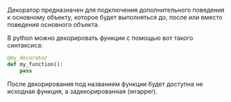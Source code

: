Декоратор предназначен для подключения дополнительного поведения к основному объекту, 
которое будет выполняться до, после или вместо поведения основного объекта.


В python можно декорировать функции с помощью вот такого синтаксиса:
```python
@my_decorator
def my_function():
    pass
```

После декорирования под названием функции будет доступна не исходная функция, а задекорированная (wrapper).
